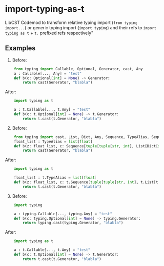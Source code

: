 # import-typing-as-t
LibCST Codemod to transform relative typing import (`from typing import...`) or generic typing import (`import typing`) and their refs to `import typing as t` + `t.` prefixed refs respectively"


## Examples

1. Before:
```python
    from typing import Callable, Optional, Generator, cast, Any
    a : Callable[..., Any] = "test"
    def b(c: Optional[int] = None) -> Generator:
        return cast(Generator, "blabla")
```

After:
```python
    import typing as t

    a : t.Callable[..., t.Any] = "test"
    def b(c: t.Optional[int] = None) -> t.Generator:
        return t.cast(t.Generator, "blabla")
```

2. Before:
```python
    from typing import cast, List, Dict, Any, Sequence, TypeAlias, Sequence, Generator
    float_list : TypeAlias = list[float]
    def b(z: float_list, c: Sequence[tuple[tuple[str, int], List[Dict[str, Any]]]] = None) -> Generator:
        return cast(Generator, "blabla")
```

After:
```python
    import typing as t

    float_list : t.TypeAlias = list[float]
    def b(z: float_list, c: t.Sequence[tuple[tuple[str, int], t.List[t.Dict[str, t.Any]]]] = None) -> t.Generator:
        return t.cast(t.Generator, "blabla")
```

3. Before:
```python
    import typing

    a : typing.Callable[..., typing.Any] = "test"
    def b(c: typing.Optional[int] = None) -> typing.Generator:
        return typing.cast(typing.Generator, "blabla")
```

After:
```python
    import typing as t

    a : t.Callable[..., t.Any] = "test"
    def b(c: t.Optional[int] = None) -> t.Generator:
        return t.cast(t.Generator, "blabla")
```

